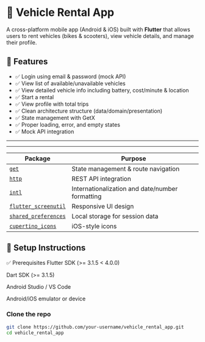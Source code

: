 # 🚗 Vehicle Rental App

A cross-platform mobile app (Android & iOS) built with **Flutter** that allows users to rent vehicles (bikes & scooters), view vehicle details, and manage their profile.

## 🧩 Features

- ✅ Login using email & password (mock API)
- ✅ View list of available/unavailable vehicles
- ✅ View detailed vehicle info including battery, cost/minute & location
- ✅ Start a rental
- ✅ View profile with total trips
- ✅ Clean architecture structure (data/domain/presentation)
- ✅ State management with GetX
- ✅ Proper loading, error, and empty states
- ✅ Mock API integration

---


---

| Package                                                             | Purpose                                         |
| ------------------------------------------------------------------- | ----------------------------------------------- |
| [`get`](https://pub.dev/packages/get)                               | State management & route navigation             |
| [`http`](https://pub.dev/packages/http)                             | REST API integration                            |
| [`intl`](https://pub.dev/packages/intl)                             | Internationalization and date/number formatting |
| [`flutter_screenutil`](https://pub.dev/packages/flutter_screenutil) | Responsive UI design                            |
| [`shared_preferences`](https://pub.dev/packages/shared_preferences) | Local storage for session data                  |
| [`cupertino_icons`](https://pub.dev/packages/cupertino_icons)       | iOS-style icons                                 |


## 🚀 Setup Instructions

✅ Prerequisites
Flutter SDK (>= 3.1.5 < 4.0.0)

Dart SDK (>= 3.1.5)

Android Studio / VS Code

Android/iOS emulator or device


###  Clone the repo

```bash
git clone https://github.com/your-username/vehicle_rental_app.git
cd vehicle_rental_app
